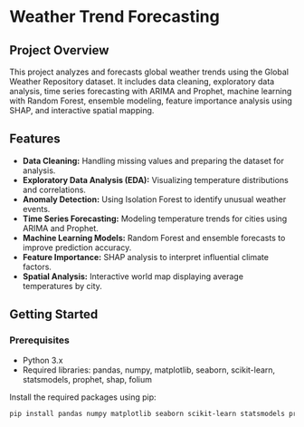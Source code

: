 # Weather Trend Forecasting

## Project Overview
This project analyzes and forecasts global weather trends using the Global Weather Repository dataset. It includes data cleaning, exploratory data analysis, time series forecasting with ARIMA and Prophet, machine learning with Random Forest, ensemble modeling, feature importance analysis using SHAP, and interactive spatial mapping.

## Features

- **Data Cleaning:** Handling missing values and preparing the dataset for analysis.  
- **Exploratory Data Analysis (EDA):** Visualizing temperature distributions and correlations.  
- **Anomaly Detection:** Using Isolation Forest to identify unusual weather events.  
- **Time Series Forecasting:** Modeling temperature trends for cities using ARIMA and Prophet.  
- **Machine Learning Models:** Random Forest and ensemble forecasts to improve prediction accuracy.  
- **Feature Importance:** SHAP analysis to interpret influential climate factors.  
- **Spatial Analysis:** Interactive world map displaying average temperatures by city.

## Getting Started

### Prerequisites

- Python 3.x  
- Required libraries: pandas, numpy, matplotlib, seaborn, scikit-learn, statsmodels, prophet, shap, folium

Install the required packages using pip:

```bash
pip install pandas numpy matplotlib seaborn scikit-learn statsmodels prophet shap folium
